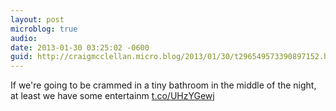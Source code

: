 ```yaml
---
layout: post
microblog: true
audio: 
date: 2013-01-30 03:25:02 -0600
guid: http://craigmcclellan.micro.blog/2013/01/30/t296549573390897152.html
---
```

If we're going to be crammed in a tiny bathroom in the middle of the night, at least we have some entertainm [t.co/UHzYGewj](http://t.co/UHzYGewj)
